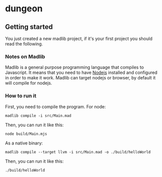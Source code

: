 # dungeon
## Getting started
You just created a new madlib project, if it's your first project you should read the following.
### Notes on Madlib
Madlib is a general purpose programming language that compiles to Javascript. It means that you need to have [Nodejs](https://nodejs.org/) installed and configured in order to make it work. Madlib can target nodejs or browser, by default it will compile for nodejs.
### How to run it
First, you need to compile the program.
For node:
```shell
madlib compile -i src/Main.mad
```
Then, you can run it like this:
```shell
node build/Main.mjs
```

As a native binary:
```shell
madlib compile --target llvm -i src/Main.mad -o ./build/helloWorld
```
Then, you can run it like this:
```shell
./build/helloWorld
```
